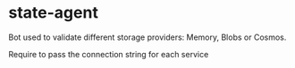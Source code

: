 # state-agent

Bot used to validate different storage providers: Memory, Blobs or Cosmos.

Require to pass the connection string for each service